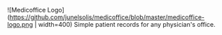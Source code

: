 ![Medicoffice Logo](https://github.com/junelsolis/medicoffice/blob/master/medicoffice-logo.png | width=400)
Simple patient records for any physician's office.
